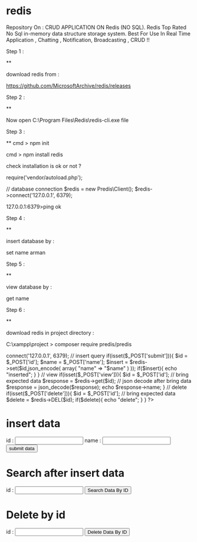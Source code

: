 # redis
Repository On : CRUD APPLICATION ON Redis (NO SQL).  Redis Top Rated No Sql in-memory data structure storage system. Best For Use In Real Time Application , Chatting , Notification, Broadcasting , CRUD !!


Step 1 :

**

download redis from :

https://github.com/MicrosoftArchive/redis/releases


Step 2 :

**

Now open C:\Program Files\Redis\redis-cli.exe file


Step 3 :


**
cmd > npm init

cmd > npm install redis

check installation is ok or not ?


require('vendor/autoload.php');
	
// database connection
$redis = new Predis\Client(); 
$redis->connect('127.0.0.1', 6379); 
	
127.0.0.1:6379>ping ok



Step 4 :

**

insert database by :

set name arman


Step 5 :

**

view database by :

get name


Step 6 :

**



download redis in project directory :

C:\xampp\project > composer require predis/predis



<?php 

	// link redis files
	
	require('vendor/autoload.php');


	// database connection

	$redis = new Predis\Client(); 
	$redis->connect('127.0.0.1', 6379); 
    


	// insert query 

	if(isset($_POST['submit'])){

		$id = $_POST['id'];

		$name = $_POST['name'];


	    $insert = $redis->set($id,json_encode(

						array(
							"name" => "$name"
						)
									   
					));

	    if($insert){
	    	echo "inserted";
	    }

	}




   // view

   if(isset($_POST['view'])){

   		$id = $_POST['id'];

   		// bring expected data

   		$response = $redis->get($id);

   		// json decode after bring data

   		$response = json_decode($response);

   		echo $response->name;
 
   }




   // delete

   if(isset($_POST['delete'])){

   		$id = $_POST['id'];

   		// bring expected data

   		$delete = $redis->DEL($id);

   		 if($delete){
	    	echo "delete";
	    }
	 
 
   }
?>




<h1> insert data </h1>


<form method="post">
	id : <input type="text" name="id">
	name : <input type="text" name="name">
	<input type="submit" name="submit" value="submit data"> 
</form>




<h1>Search after insert data </h1>

<form method="post">
	id : <input type="text" name="id">
	<input type="submit" name="view" value="Search Data By ID"> 
</form>



<h1>Delete by id </h1>

<form method="post">
	id : <input type="text" name="id">
	<input type="submit" name="delete" value="Delete Data By ID"> 
</form>
